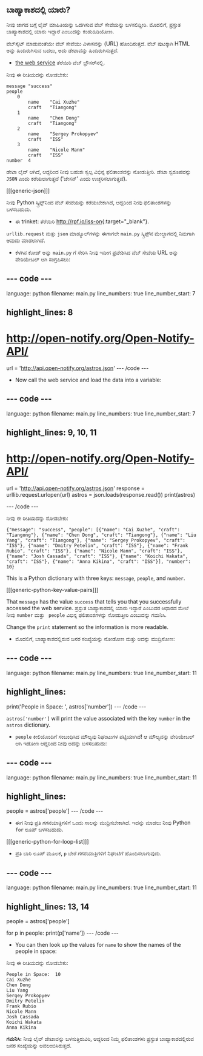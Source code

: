 ## ಬಾಹ್ಯಾಕಾಶದಲ್ಲಿ ಯಾರು?

ನೀವು ಜಾಗದ ಬಗ್ಗೆ ಲೈವ್ ಮಾಹಿತಿಯನ್ನು ಒದಗಿಸುವ ವೆಬ್ ಸೇವೆಯನ್ನು ಬಳಸಲಿದ್ದೀರಿ. ಮೊದಲಿಗೆ, ಪ್ರಸ್ತುತ ಬಾಹ್ಯಾಕಾಶದಲ್ಲಿ ಯಾರು ಇದ್ದಾರೆ ಎಂಬುದನ್ನು ಕಂಡುಹಿಡಿಯೋಣ.

ವೆಬ್‌ಸೈಟ್ ಮಾಡುವಂತೆಯೇ ವೆಬ್ ಸೇವೆಯು ವಿಳಾಸವನ್ನು (URL) ಹೊಂದಿರುತ್ತದೆ. ವೆಬ್ ಪುಟಕ್ಕಾಗಿ HTML ಅನ್ನು ಹಿಂದಿರುಗಿಸುವ ಬದಲು, ಅದು ಡೇಟಾವನ್ನು ಹಿಂದಿರುಗಿಸುತ್ತದೆ.

+ <a href="http://api.open-notify.org/astros.json" target="_blank">the web service</a> ತೆರೆಯಿರಿ ವೆಬ್ ಬ್ರೌಸರ್‌ನಲ್ಲಿ.

ನೀವು ಈ ರೀತಿಯದನ್ನು ನೋಡಬೇಕು:

    message "success"
    people  
        0   
            name    "Cai Xuzhe"
            craft   "Tiangong"
        1   
            name    "Chen Dong"
            craft   "Tiangong"
        2   
            name    "Sergey Prokopyev"
            craft   "ISS"
        3   
            name    "Nicole Mann"
            craft   "ISS"
    number  4
    

ಡೇಟಾ ಲೈವ್ ಆಗಿದೆ, ಆದ್ದರಿಂದ ನೀವು ಬಹುಶಃ ಸ್ವಲ್ಪ ವಿಭಿನ್ನ ಫಲಿತಾಂಶವನ್ನು ನೋಡುತ್ತೀರಿ. ಡೇಟಾ ಸ್ವರೂಪವನ್ನು `JSON` ಎಂದು ಕರೆಯಲಾಗುತ್ತದೆ ('ಜೇಸನ್' ಎಂದು ಉಚ್ಚರಿಸಲಾಗುತ್ತದೆ).

[[[generic-json]]]

ನೀವು Python ಸ್ಕ್ರಿಪ್ಟ್‌ನಿಂದ ವೆಬ್ ಸೇವೆಯನ್ನು ಕರೆಯಬೇಕಾಗಿದೆ, ಆದ್ದರಿಂದ ನೀವು ಫಲಿತಾಂಶಗಳನ್ನು ಬಳಸಬಹುದು.

+ ಈ trinket: ತೆರೆಯಿರಿ <http://rpf.io/iss-on>{:target="_blank"}.

`urllib.request` ಮತ್ತು `json` ಮಾಡ್ಯೂಲ್‌ಗಳನ್ನು ಈಗಾಗಲೇ `main.py` ಸ್ಕ್ರಿಪ್ಟ್‌ನ ಮೇಲ್ಭಾಗದಲ್ಲಿ ನಿಮಗಾಗಿ ಆಮದು ಮಾಡಲಾಗಿದೆ.

+ ಕೆಳಗಿನ ಕೋಡ್ ಅನ್ನು `main.py` ಗೆ ಸೇರಿಸಿ ನೀವು ಇದೀಗ ಪ್ರವೇಶಿಸಿದ ವೆಬ್ ಸೇವೆಯ URL ಅನ್ನು ವೇರಿಯೇಬಲ್ ಆಗಿ ಸಂಗ್ರಹಿಸಲು:

## \--- code \---

language: python filename: main.py line_numbers: true line_number_start: 7

## highlight_lines: 8

# http://open-notify.org/Open-Notify-API/

url = 'http://api.open-notify.org/astros.json' \--- /code \---

+ Now call the web service and load the data into a variable:

## \--- code \---

language: python filename: main.py line_numbers: true line_number_start: 7

## highlight_lines: 9, 10, 11

# http://open-notify.org/Open-Notify-API/

url = 'http://api.open-notify.org/astros.json' response = urllib.request.urlopen(url) astros = json.loads(response.read()) print(astros)

\--- /code \---

ನೀವು ಈ ರೀತಿಯದನ್ನು ನೋಡಬೇಕು:

    {"message": "success", "people": [{"name": "Cai Xuzhe", "craft": "Tiangong"}, {"name": "Chen Dong", "craft": "Tiangong"}, {"name": "Liu Yang", "craft": "Tiangong"}, {"name": "Sergey Prokopyev", "craft": "ISS"}, {"name": "Dmitry Petelin", "craft": "ISS"}, {"name": "Frank Rubio", "craft": "ISS"}, {"name": "Nicole Mann", "craft": "ISS"}, {"name": "Josh Cassada", "craft": "ISS"}, {"name": "Koichi Wakata", "craft": "ISS"}, {"name": "Anna Kikina", "craft": "ISS"}], "number": 10}
    

This is a Python dictionary with three keys: `message`, `people`, and `number`.

[[[generic-python-key-value-pairs]]]

That `message` has the value `success` that tells you that you successfully accessed the web service. ಪ್ರಸ್ತುತ ಬಾಹ್ಯಾಕಾಶದಲ್ಲಿ ಯಾರು ಇದ್ದಾರೆ ಎಂಬುದರ ಆಧಾರದ ಮೇಲೆ ನೀವು `number` ಮತ್ತು ` people` ವಿಭಿನ್ನ ಫಲಿತಾಂಶಗಳನ್ನು ನೋಡುತ್ತೀರಿ ಎಂಬುದನ್ನು ಗಮನಿಸಿ.

Change the `print` statement so the information is more readable.

+ ಮೊದಲಿಗೆ, ಬಾಹ್ಯಾಕಾಶದಲ್ಲಿರುವ ಜನರ ಸಂಖ್ಯೆಯನ್ನು ನೋಡೋಣ ಮತ್ತು ಅದನ್ನು ಮುದ್ರಿಸೋಣ:

## \--- code \---

language: python filename: main.py line_numbers: true line_number_start: 11

## highlight_lines:

print('People in Space: ', astros['number']) \--- /code \---

`astros['number']` will print the value associated with the key `number` in the `astros` dictionary.

+ `people` ಕೀಲಿಯೊಂದಿಗೆ ಸಂಬಂಧಿಸಿದ ಮೌಲ್ಯವು ನಿಘಂಟುಗಳ ಪಟ್ಟಿಯಾಗಿದೆ! ಆ ಮೌಲ್ಯವನ್ನು ವೇರಿಯೇಬಲ್ ಆಗಿ ಇಡೋಣ ಆದ್ದರಿಂದ ನೀವು ಅದನ್ನು ಬಳಸಬಹುದು:

## \--- code \---

language: python filename: main.py line_numbers: true line_number_start: 11

## highlight_lines:

people = astros['people'] \--- /code \---

+ ಈಗ ನೀವು ಪ್ರತಿ ಗಗನಯಾತ್ರಿಗಳಿಗೆ ಒಂದು ಸಾಲನ್ನು ಮುದ್ರಿಸಬೇಕಾಗಿದೆ. ಇದನ್ನು ಮಾಡಲು ನೀವು Python `for` ಲೂಪ್ ಬಳಸಬಹುದು.

[[[generic-python-for-loop-list]]]

+ ಪ್ರತಿ ಬಾರಿ ಲೂಪ್ ಮೂಲಕ, `p` ಬೇರೆ ಗಗನಯಾತ್ರಿಗಳಿಗೆ ನಿಘಂಟಿಗೆ ಹೊಂದಿಸಲಾಗುವುದು.

## \--- code \---

language: python filename: main.py line_numbers: true line_number_start: 11

## highlight_lines: 13, 14

people = astros['people']

for p in people: print(p['name']) \--- /code \---

+ You can then look up the values for `name` to show the names of the people in space:

ನೀವು ಈ ರೀತಿಯದನ್ನು ನೋಡಬೇಕು:

    People in Space:  10
    Cai Xuzhe
    Chen Dong
    Liu Yang
    Sergey Prokopyev
    Dmitry Petelin
    Frank Rubio
    Nicole Mann
    Josh Cassada
    Koichi Wakata
    Anna Kikina
    

**ಗಮನಿಸಿ:** ನೀವು ಲೈವ್ ಡೇಟಾವನ್ನು ಬಳಸುತ್ತಿರುವಿರಿ, ಆದ್ದರಿಂದ ನಿಮ್ಮ ಫಲಿತಾಂಶಗಳು ಪ್ರಸ್ತುತ ಬಾಹ್ಯಾಕಾಶದಲ್ಲಿರುವ ಜನರ ಸಂಖ್ಯೆಯನ್ನು ಅವಲಂಬಿಸಿರುತ್ತದೆ.